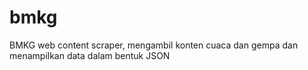 # bmkg
BMKG web content scraper, mengambil konten cuaca dan gempa dan menampilkan data dalam bentuk JSON
